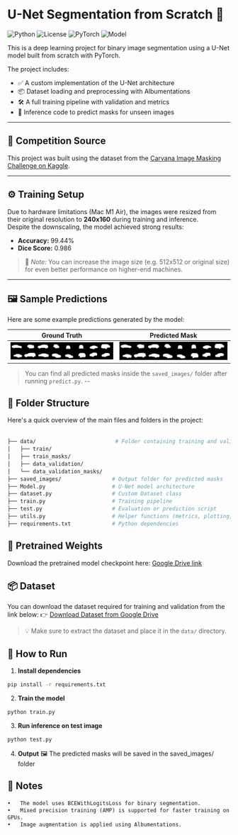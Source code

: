 # U-Net Segmentation from Scratch 🧠
![Python](https://img.shields.io/badge/python-3.9-blue)
![License](https://img.shields.io/badge/license-MIT-green)
![PyTorch](https://img.shields.io/badge/PyTorch-1.13.1-%23EE4C2C?logo=pytorch)
![Model](https://img.shields.io/badge/Model-U--Net-brightgreen)


This is a deep learning project for binary image segmentation using a U-Net model built from scratch with PyTorch.

The project includes:
- ✅ A custom implementation of the U-Net architecture  
- 📦 Dataset loading and preprocessing with Albumentations  
- 🛠️ A full training pipeline with validation and metrics  
- 🧪 Inference code to predict masks for unseen images

---

## 🎯 Competition Source  
This project was built using the dataset from the [Carvana Image Masking Challenge on Kaggle](https://www.kaggle.com/competitions/carvana-image-masking-challenge).

---

## ⚙️ Training Setup

Due to hardware limitations (Mac M1 Air), the images were resized from their original resolution to **240x160** during training and inference.  
Despite the downscaling, the model achieved strong results:

- **Accuracy:** 99.44%  
- **Dice Score:** 0.986  

> 📌 *Note:* You can increase the image size (e.g. 512x512 or original size) for even better performance on higher-end machines.

---
## 🖼️ Sample Predictions

Here are some example predictions generated by the model:

| Ground Truth  | Predicted Mask |
|-------------|----------------|
| ![Mask](saved_images/mask_0.png) | ![Input](saved_images/pred_0.png)|


> You can find all predicted masks inside the `saved_images/` folder after running `predict.py`.
--
## 📁 Folder Structure

Here's a quick overview of the main files and folders in the project:

```bash

├── data/                         # Folder containing training and validation images & masks
│   ├── train/
│   ├── train_masks/
│   ├── data_validation/
│   └── data_validation_masks/
├── saved_images/                # Output folder for predicted masks
├── Model.py                     # U-Net model architecture
├── dataset.py                   # Custom Dataset class
├── train.py                     # Training pipeline
├── test.py                      # Evaluation or prediction script
├── utils.py                     # Helper functions (metrics, plotting, etc.)
├── requirements.txt             # Python dependencies
```

## 🔗 Pretrained Weights

Download the pretrained model checkpoint here: [Google Drive link](https://drive.google.com/file/d/1vhwpv_wTyPrgY_KHs4jMepkcNRaUlvwR/view?usp=share_link) 


## 📦 Dataset

You can download the dataset required for training and validation from the link below:  👉 [Download Dataset from Google Drive](https://drive.google.com/file/d/1H3MWmNQTnY3nssauDrntniGEhkTMk_eD/view?usp=share_link)

> 💡 Make sure to extract the dataset and place it in the `data/` directory.

## 🚀 How to Run

1. **Install dependencies**
```bash
pip install -r requirements.txt
```

2. **Train the model**
```bash
python train.py
```
3. **Run inference on test image**
```bash
python test.py
```
4. **Output**
  🖼️ The predicted masks will be saved in the saved_images/ folder

## 💬 Notes
	•	The model uses BCEWithLogitsLoss for binary segmentation.
	•	Mixed precision training (AMP) is supported for faster training on GPUs.
	•	Image augmentation is applied using Albumentations.



